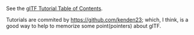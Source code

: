 See the [glTF Tutorial Table of Contents](gltfTutorial/README.md).

Tutorials are commited by https://github.com/kenden23; which, I think, is a good way to help to memorize some point(pointers) about glTF.
